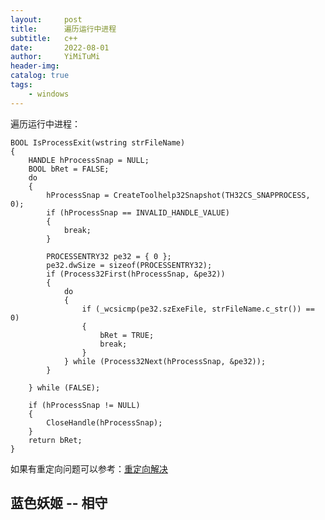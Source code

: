 ```yaml
---
layout:     post
title:      遍历运行中进程
subtitle:   c++
date:       2022-08-01
author:     YiMiTuMi
header-img: 
catalog: true
tags:
    - windows
---
```


遍历运行中进程：

	BOOL IsProcessExit(wstring strFileName)
	{
	    HANDLE hProcessSnap = NULL;
	    BOOL bRet = FALSE;
	    do 
	    {
	        hProcessSnap = CreateToolhelp32Snapshot(TH32CS_SNAPPROCESS, 0);
	        if (hProcessSnap == INVALID_HANDLE_VALUE)
	        {
	            break;
	        }
	
	        PROCESSENTRY32 pe32 = { 0 };
	        pe32.dwSize = sizeof(PROCESSENTRY32);
	        if (Process32First(hProcessSnap, &pe32))
	        {
	            do 
	            {
	                if (_wcsicmp(pe32.szExeFile, strFileName.c_str()) == 0)
	                {
	                    bRet = TRUE;
	                    break;
	                }
	            } while (Process32Next(hProcessSnap, &pe32));
	        }
	
	    } while (FALSE);
	
	    if (hProcessSnap != NULL)
	    {
	        CloseHandle(hProcessSnap);
	    }
	    return bRet;
	}


如果有重定向问题可以参考：[重定向解决](http://yimitumi.com/2019/04/17/windows%E6%B3%A8%E5%86%8C%E8%A1%A8%E9%87%8D%E5%AE%9A%E5%90%91%E9%97%AE%E9%A2%98/)

## 蓝色妖姬 -- 相守